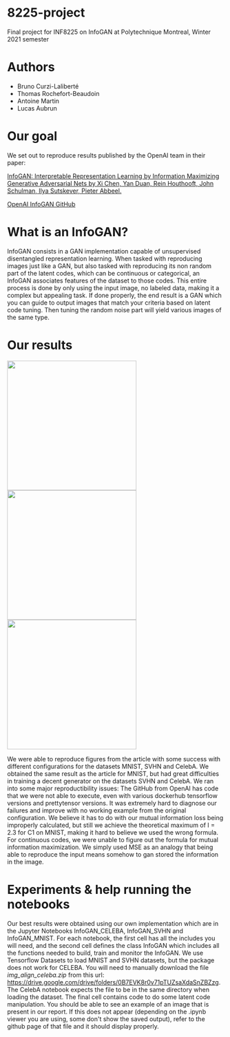 # 8225-project
Final project for INF8225 on InfoGAN at Polytechnique Montreal, Winter 2021 semester

# Authors
- Bruno Curzi-Laliberté
- Thomas Rochefort-Beaudoin
- Antoine Martin
- Lucas Aubrun

# Our goal
We set out to reproduce results published by the OpenAI team in their paper:

[InfoGAN: Interpretable Representation Learning by Information Maximizing Generative Adversarial Nets by Xi Chen, Yan Duan, Rein Houthooft, John Schulman, Ilya Sutskever, Pieter Abbeel.](https://arxiv.org/abs/1606.03657)

[OpenAI InfoGAN GitHub](https://github.com/openai/InfoGAN)

# What is an InfoGAN?
InfoGAN consists in a GAN implementation capable of unsupervised disentangled representation learning. When tasked with reproducing images just like a GAN, but also tasked with reproducing its non random part of the latent codes, which can be continuous or categorical, an InfoGAN associates features of the dataset to those codes. This entire process is done by only using the input image, no labeled data, making it a complex but appealing task. If done properly, the end result is a GAN which you can guide to output images that match your criteria based on latent code tuning. Then tuning the random noise part will yield various images of the same type.

# Our results
<p float="left">
  <img src="https://user-images.githubusercontent.com/47933584/116708036-51119b00-a99d-11eb-9505-d6b131b4974a.png" width="300" />
  <img src="https://user-images.githubusercontent.com/47933584/116709900-258fb000-a99f-11eb-81e2-b18fcf05b8a1.png" width="300" /> 
  <img src="https://user-images.githubusercontent.com/47933584/116709910-288aa080-a99f-11eb-8eb4-5d968a841935.png" width="300" />
</p>

We were able to reproduce figures from the article with some success with different configurations for the datasets MNIST, SVHN and CelebA. We obtained the same result as the article for MNIST, but had great difficulties in training a decent generator on the datasets SVHN and CelebA. We ran into some major reproductibility issues: The GitHub from OpenAI has code that we were not able to execute, even with various dockerhub tensorflow versions and prettytensor versions. It was extremely hard to diagnose our failures and improve with no working example from the original configuration. We believe it has to do with our mutual information loss being improperly calculated, but still we achieve the theoretical maximum of I = 2.3 for C1 on MNIST, making it hard to believe we used the wrong formula. For continuous codes, we were unable to figure out the formula for mutual information maximization. We simply used MSE as an analogy that being able to reproduce the input means somehow to gan stored the information in the image.

# Experiments & help running the notebooks
Our best results were obtained using our own implementation which are in the Jupyter Notebooks InfoGAN_CELEBA, InfoGAN_SVHN and InfoGAN_MNIST. For each notebook, the first cell has all the includes you will need, and the second cell defines the class InfoGAN which includes all the functions needed to build, train and monitor the InfoGAN. We use Tensorflow Datasets to load MNIST and SVHN datasets, but the package does not work for CELEBA. You will need to manually download the file *img_align_celeba.zip* from this url: https://drive.google.com/drive/folders/0B7EVK8r0v71pTUZsaXdaSnZBZzg. 
The CelebA notebook expects the file to be in the same directory when loading the dataset. The final cell contains code to do some latent code manipulation. You should be able to see an example of an image that is present in our report. If this does not appear (depending on the .ipynb viewer you are using, some don't show the saved output), refer to the github page of that file and it should display properly.

